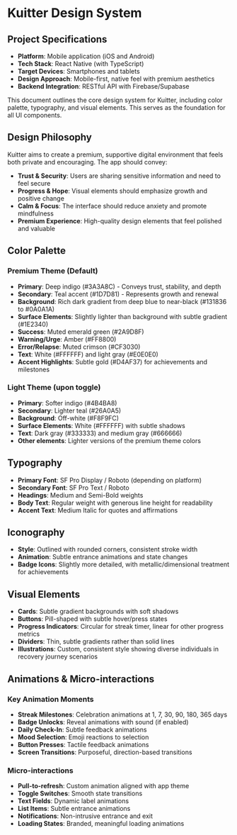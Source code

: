 # Kuitter Design System

## Project Specifications
- **Platform**: Mobile application (iOS and Android)
- **Tech Stack**: React Native (with TypeScript)
- **Target Devices**: Smartphones and tablets
- **Design Approach**: Mobile-first, native feel with premium aesthetics
- **Backend Integration**: RESTful API with Firebase/Supabase

This document outlines the core design system for Kuitter, including color palette, typography, and visual elements. This serves as the foundation for all UI components.

## Design Philosophy

Kuitter aims to create a premium, supportive digital environment that feels both private and encouraging. The app should convey:

- **Trust & Security**: Users are sharing sensitive information and need to feel secure
- **Progress & Hope**: Visual elements should emphasize growth and positive change
- **Calm & Focus**: The interface should reduce anxiety and promote mindfulness
- **Premium Experience**: High-quality design elements that feel polished and valuable

## Color Palette

### Premium Theme (Default)
- **Primary**: Deep indigo (#3A3A8C) - Conveys trust, stability, and depth
- **Secondary**: Teal accent (#1D7D81) - Represents growth and renewal
- **Background**: Rich dark gradient from deep blue to near-black (#131836 to #0A0A1A)
- **Surface Elements**: Slightly lighter than background with subtle gradient (#1E2340)
- **Success**: Muted emerald green (#2A9D8F)
- **Warning/Urge**: Amber (#FF8800)
- **Error/Relapse**: Muted crimson (#CF3030)
- **Text**: White (#FFFFFF) and light gray (#E0E0E0)
- **Accent Highlights**: Subtle gold (#D4AF37) for achievements and milestones

### Light Theme (upon toggle)
- **Primary**: Softer indigo (#4B4BA8)
- **Secondary**: Lighter teal (#26A0A5)
- **Background**: Off-white (#F8F9FC)
- **Surface Elements**: White (#FFFFFF) with subtle shadows
- **Text**: Dark gray (#333333) and medium gray (#666666)
- **Other elements**: Lighter versions of the premium theme colors

## Typography
- **Primary Font**: SF Pro Display / Roboto (depending on platform)
- **Secondary Font**: SF Pro Text / Roboto
- **Headings**: Medium and Semi-Bold weights
- **Body Text**: Regular weight with generous line height for readability
- **Accent Text**: Medium Italic for quotes and affirmations

## Iconography
- **Style**: Outlined with rounded corners, consistent stroke width
- **Animation**: Subtle entrance animations and state changes
- **Badge Icons**: Slightly more detailed, with metallic/dimensional treatment for achievements

## Visual Elements
- **Cards**: Subtle gradient backgrounds with soft shadows
- **Buttons**: Pill-shaped with subtle hover/press states
- **Progress Indicators**: Circular for streak timer, linear for other progress metrics
- **Dividers**: Thin, subtle gradients rather than solid lines
- **Illustrations**: Custom, consistent style showing diverse individuals in recovery journey scenarios

## Animations & Micro-interactions

### Key Animation Moments
- **Streak Milestones**: Celebration animations at 1, 7, 30, 90, 180, 365 days
- **Badge Unlocks**: Reveal animations with sound (if enabled)
- **Daily Check-In**: Subtle feedback animations
- **Mood Selection**: Emoji reactions to selection
- **Button Presses**: Tactile feedback animations
- **Screen Transitions**: Purposeful, direction-based transitions

### Micro-interactions
- **Pull-to-refresh**: Custom animation aligned with app theme
- **Toggle Switches**: Smooth state transitions
- **Text Fields**: Dynamic label animations
- **List Items**: Subtle entrance animations
- **Notifications**: Non-intrusive entrance and exit
- **Loading States**: Branded, meaningful loading animations
